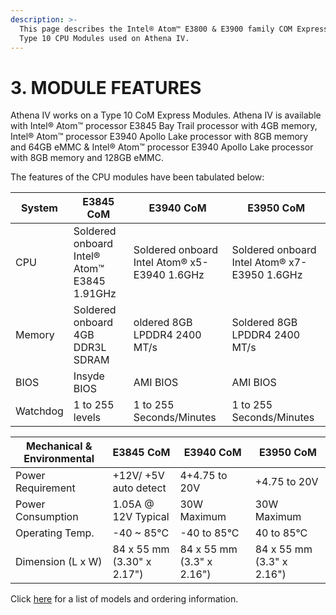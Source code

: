```yaml
---
description: >-
  This page describes the Intel® Atom™ E3800 & E3900 family COM Express® Mini
  Type 10 CPU Modules used on Athena IV.
---
```


# 3. MODULE FEATURES

Athena IV works on a Type 10 CoM Express Modules. Athena IV is available with Intel® Atom™ processor E3845 Bay Trail processor with 4GB memory, Intel® Atom™ processor E3940 Apollo Lake processor with 8GB memory and 64GB eMMC  & Intel® Atom™ processor E3940 Apollo Lake processor with 8GB memory and 128GB eMMC.

The features of the CPU modules have been tabulated below:

| System   | E3845 CoM                                   | E3940 CoM                                    | E3950 CoM                                    |
| -------- | ------------------------------------------- | -------------------------------------------- | -------------------------------------------- |
| CPU      | Soldered onboard Intel® Atom™ E3845 1.91GHz | Soldered onboard Intel Atom® x5-E3940 1.6GHz | Soldered onboard Intel Atom® x7-E3950 1.6GHz |
| Memory   | Soldered onboard 4GB DDR3L SDRAM            | oldered 8GB LPDDR4 2400 MT/s                 | Soldered 8GB LPDDR4 2400 MT/s                |
| BIOS     | Insyde BIOS                                 | AMI BIOS                                     | AMI BIOS                                     |
| Watchdog | 1 to 255 levels                             | 1 to 255 Seconds/Minutes                     | 1 to 255 Seconds/Minutes                     |

| Mechanical & Environmental | E3845 CoM                  | E3940 CoM                 | E3950 CoM                 |
| -------------------------- | -------------------------- | ------------------------- | ------------------------- |
| Power Requirement          | +12V/ +5V auto detect      | 4+4.75 to 20V             | +4.75 to 20V              |
| Power Consumption          | 1.05A @ 12V Typical        | 30W Maximum               | 30W Maximum               |
| Operating Temp.            | -40 \~ 85°C                | -40 to 85°C               | 40 to 85°C                |
| Dimension (L x W)          | 84 x 55 mm (3.30" x 2.17") | 84 x 55 mm (3.3" x 2.16") | 84 x 55 mm (3.3" x 2.16") |

Click [here](16.-ordering-guide.md) for a list of models and ordering information.
